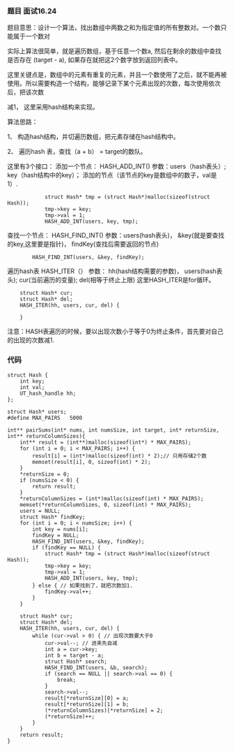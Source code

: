 ### 题目 面试16.24

题目意思：设计一个算法，找出数组中两数之和为指定值的所有整数对。一个数只能属于一个数对

实际上算法很简单，就是遍历数组，基于任意一个数a, 然后在剩余的数组中查找是否存在 (target - a), 如果存在就把这2个数字放到返回列表中。

这里关键点是，数组中的元素有重复的元素，并且一个数使用了之后，就不能再被使用。所以需要构造一个结构，能够记录下某个元素出现的次数，每次使用依次后，把该次数

减1， 这里采用hash结构来实现。

算法思路：

1、 构造hash结构，并切遍历数组，把元素存储在hash结构中。

2、 遍历hash 表，查找（a + b） = target的数队。

这里有3个接口：
添加一个节点：
HASH_ADD_INT()   参数：users（hash表头）; key（hash结构中的key）； 添加的节点（该节点的key是数组中的数子，val是1）.
```
            struct Hash* tmp = (struct Hash*)malloc(sizeof(struct Hash));
            tmp->key = key;
            tmp->val = 1;
            HASH_ADD_INT(users, key, tmp);
```

查找一个节点：
HASH_FIND_INT()  参数：users(hash表头)， &key(就是要查找的key,这里要是指针)， findKey(查找后需要返回的节点)
```
        HASH_FIND_INT(users, &key, findKey);
```

遍历hash表
HASH_ITER（） 参数： hh(hash结构需要的参数)， users(hash表头); cur(当前遍历的变量); del(相等于终止上限)
这里HASH_ITER是for循环。

```
    struct Hash* cur;
    struct Hash* del;
    HASH_ITER(hh, users, cur, del) {
    
    }
```

注意：HASH表遍历的时候，要以出现次数小于等于0为终止条件，首先要对自己的出现的次数减1.

### 代码
```
struct Hash {
    int key;
    int val;
    UT_hash_handle hh;
};

struct Hash* users;
#define MAX_PAIRS   5000

int** pairSums(int* nums, int numsSize, int target, int* returnSize, int** returnColumnSizes){
    int** result = (int**)malloc(sizeof(int*) * MAX_PAIRS);
    for (int i = 0; i < MAX_PAIRS; i++) {
        result[i] = (int*)malloc(sizeof(int) * 2);// 只用存储2个数
        memset(result[i], 0, sizeof(int) * 2);
    }
    *returnSize = 0;
    if (numsSize < 0) {
        return result;
    }
    *returnColumnSizes = (int*)malloc(sizeof(int) * MAX_PAIRS);
    memset(*returnColumnSizes, 0, sizeof(int) * MAX_PAIRS);
    users = NULL;
    struct Hash* findKey;
    for (int i = 0; i < numsSize; i++) {
        int key = nums[i];
        findKey = NULL;
        HASH_FIND_INT(users, &key, findKey);
        if (findKey == NULL) {
            struct Hash* tmp = (struct Hash*)malloc(sizeof(struct Hash));
            tmp->key = key;
            tmp->val = 1;
            HASH_ADD_INT(users, key, tmp);
        } else { // 如果找到了，就把次数加1.
            findKey->val++;
        }
    }

    struct Hash* cur;
    struct Hash* del;
    HASH_ITER(hh, users, cur, del) {
        while (cur->val > 0) { // 出现次数要大于0
            cur->val--; // 进来先自减
            int a = cur->key;
            int b = target - a;
            struct Hash* search;
            HASH_FIND_INT(users, &b, search);
            if (search == NULL || search->val == 0) {
                break;
            }
            search->val--;
            result[*returnSize][0] = a;
            result[*returnSize][1] = b;
            (*returnColumnSizes)[*returnSize] = 2;
            (*returnSize)++;
        }
    }
    return result;
}
```

